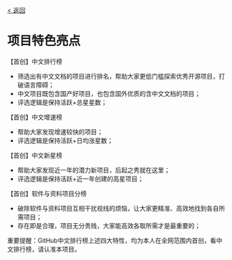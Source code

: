 [< 返回](https://github.com/kon9chunkit/GitHub-Chinese-Top-Charts#github中文排行榜)

# 项目特色亮点

【首创】中文排行榜
- 筛选出有中文文档的项目进行排名，帮助大家更低门槛探索优秀开源项目，打破语言障碍；
- 中文项目既包含国产好项目，也包含国外优质的含中文文档的项目；
- 评选逻辑是保持活跃+总星星数；

【首创】中文增速榜
- 帮助大家发现增速较快的项目；
- 评选逻辑是保持活跃+日均涨星数；

【首创】中文新星榜
- 帮助大家发现近一年的潜力新项目，后起之秀就在这里；
- 评选逻辑是保持活跃+近一年创建的高星项目；

【首创】软件与资料项目分榜
- 破除软件与资料项目互相干扰视线的烦恼，让大家更精准、高效地找到各自所需项目；
- 存在即是合理，项目无分贵贱，大家能高效各取所需才是最重要的；

重要提醒：GitHub中文排行榜上述四大特性，均为本人在全网范围内首创，看中文排行榜，请认准本项目。